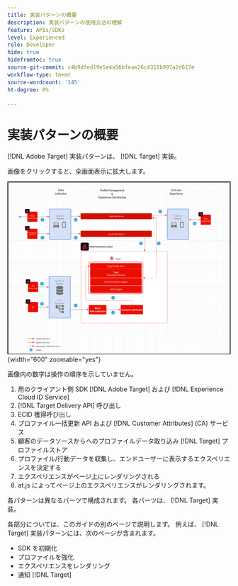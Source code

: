 ```yaml
---
title: 実装パターンの概要
description: 実装パターンの使用方法の理解
feature: APIs/SDKs
level: Experienced
role: Developer
hide: true
hidefromtoc: true
source-git-commit: c4b9dfed19e5e4a56bfeae26c4310b997a2d617e
workflow-type: tm+mt
source-wordcount: '145'
ht-degree: 0%

---
```


# 実装パターンの概要

[!DNL Adobe Target] 実装パターンは、 [!DNL Target] 実装。

画像をクリックすると、全画面表示に拡大します。

![Adobe Targetのアーキテクチャ図](/help/dev/patterns/assets/architecture-chart.png){width="600" zoomable="yes"}

画像内の数字は操作の順序を示していません。

1. 用のクライアント側 SDK [!DNL Adobe Target] および [!DNL Experience Cloud ID Service]
1. [!DNL Target Delivery API] 呼び出し
1. ECID 獲得呼び出し
1. プロファイル一括更新 API および [!DNL Customer Attributes] (CA) サービス
1. 顧客のデータソースからへのプロファイルデータ取り込み [!DNL Target] プロファイルストア
1. プロファイル/行動データを収集し、エンドユーザーに表示するエクスペリエンスを決定する
1. エクスペリエンスがページ上にレンダリングされる
1. at.js によってページ上のエクスペリエンスがレンダリングされます。

各パターンは異なるパーツで構成されます。 各パーツは、 [!DNL Target] 実装。

各部分については、このガイドの別のページで説明します。 例えば、 [!DNL Target] 実装パターンには、次のページが含まれます。

* SDK を初期化
* プロファイルを強化
* エクスペリエンスをレンダリング
* 通知 [!DNL Target]

